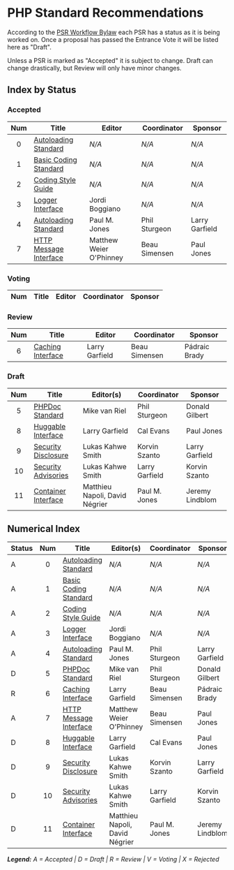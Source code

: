 # PHP Standard Recommendations

According to the [PSR Workflow Bylaw](https://github.com/php-fig/fig-standards/blob/master/bylaws/004-psr-workflow.md) each PSR has a status as it is being worked on. Once a proposal has passed the Entrance Vote it will be listed here as "Draft". 

Unless a PSR is marked as "Accepted" it is subject to change. Draft can change drastically, but Review will only have minor changes. 

## Index by Status

### Accepted

| Num | Title                          | Editor                  |  Coordinator  | Sponsor        |
|:---:|--------------------------------|-------------------------|---------------|----------------|
| 0   | [Autoloading Standard][psr0]   | _N/A_                   | _N/A_         | _N/A_          |
| 1   | [Basic Coding Standard][psr1]  | _N/A_                   | _N/A_         | _N/A_          |
| 2   | [Coding Style Guide][psr2]     | _N/A_                   | _N/A_         | _N/A_          |
| 3   | [Logger Interface][psr3]       | Jordi Boggiano          | _N/A_         | _N/A_          |
| 4   | [Autoloading Standard][psr4]   | Paul M. Jones           | Phil Sturgeon | Larry Garfield |
| 7   | [HTTP Message Interface][psr7] | Matthew Weier O'Phinney | Beau Simensen | Paul Jones     |

### Voting

| Num | Title                          | Editor                  |  Coordinator  | Sponsor     |
|:---:|--------------------------------|-------------------------|---------------|-------------|

### Review

| Num | Title                          | Editor                  |  Coordinator  | Sponsor       |
|:---:|--------------------------------|-------------------------|---------------|---------------|
| 6   | [Caching Interface][psr6]      | Larry Garfield          | Beau Simensen | Pádraic Brady |

### Draft

| Num | Title                          | Editor(s)                      |  Coordinator   | Sponsor         |
|:---:|--------------------------------|--------------------------------|----------------|-----------------|
| 5   | [PHPDoc Standard][psr5]        | Mike van Riel                  | Phil Sturgeon  | Donald Gilbert  |
| 8   | [Huggable Interface][psr8]     | Larry Garfield                 | Cal Evans      | Paul Jones      |
| 9   | [Security Disclosure][psr9]    | Lukas Kahwe Smith              | Korvin Szanto  | Larry Garfield  |
| 10  | [Security Advisories][psr10]   | Lukas Kahwe Smith              | Larry Garfield | Korvin Szanto   |
| 11  | [Container Interface][psr11]   | Matthieu Napoli, David Négrier | Paul M. Jones  | Jeremy Lindblom |

## Numerical Index

| Status | Num | Title                          | Editor(s)                      |  Coordinator   | Sponsor         |
|--------|:---:|--------------------------------|--------------------------------|----------------|-----------------| 
| A      | 0   | [Autoloading Standard][psr0]   | _N/A_                          | _N/A_          | _N/A_           |
| A      | 1   | [Basic Coding Standard][psr1]  | _N/A_                          | _N/A_          | _N/A_           |
| A      | 2   | [Coding Style Guide][psr2]     | _N/A_                          | _N/A_          | _N/A_           |
| A      | 3   | [Logger Interface][psr3]       | Jordi Boggiano                 | _N/A_          | _N/A_           |
| A      | 4   | [Autoloading Standard][psr4]   | Paul M. Jones                  | Phil Sturgeon  | Larry Garfield  |
| D      | 5   | [PHPDoc Standard][psr5]        | Mike van Riel                  | Phil Sturgeon  | Donald Gilbert  |
| R      | 6   | [Caching Interface][psr6]      | Larry Garfield                 | Beau Simensen  | Pádraic Brady   |
| A      | 7   | [HTTP Message Interface][psr7] | Matthew Weier O'Phinney        | Beau Simensen  | Paul Jones      |
| D      | 8   | [Huggable Interface][psr8]     | Larry Garfield                 | Cal Evans      | Paul Jones      |
| D      | 9   | [Security Disclosure][psr9]    | Lukas Kahwe Smith              | Korvin Szanto  | Larry Garfield  |
| D      | 10  | [Security Advisories][psr10]   | Lukas Kahwe Smith              | Larry Garfield | Korvin Szanto   |
| D      | 11  | [Container Interface][psr11]   | Matthieu Napoli, David Négrier | Paul M. Jones  | Jeremy Lindblom |

_**Legend:** A = Accepted | D = Draft | R = Review | V = Voting | X = Rejected_

[psr0]: /psr/psr-0/
[psr1]: /psr/psr-1/
[psr2]: /psr/psr-2/
[psr3]: /psr/psr-3/
[psr4]: /psr/psr-4/
[psr5]: https://github.com/phpDocumentor/fig-standards/tree/master/proposed
[psr6]: https://github.com/Crell/fig-standards/blob/Cache/proposed/
[psr7]: /psr/psr-7/
[psr8]: https://github.com/php-fig/fig-standards/blob/master/proposed/psr-8-hug/psr-8-hug.md
[psr9]: https://github.com/php-fig/fig-standards/blob/master/proposed/security-disclosure-publication.md
[psr10]: https://github.com/php-fig/fig-standards/pull/473
[psr11]: https://github.com/container-interop/fig-standards/blob/master/proposed/container.md
